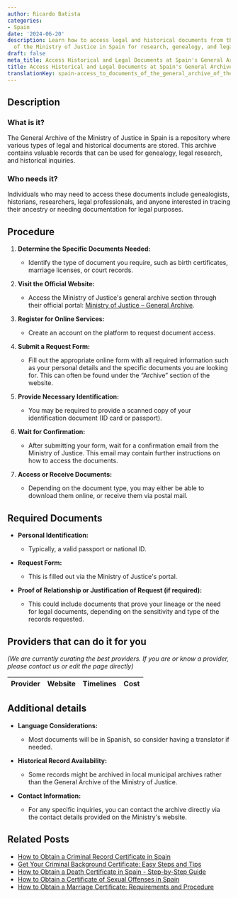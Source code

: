 ```yaml
---
author: Ricardo Batista
categories:
- Spain
date: '2024-06-20'
description: Learn how to access legal and historical documents from the General Archive
  of the Ministry of Justice in Spain for research, genealogy, and legal purposes.
draft: false
meta_title: Access Historical and Legal Documents at Spain's General Archive
title: Access Historical and Legal Documents at Spain's General Archive
translationKey: spain-access_to_documents_of_the_general_archive_of_the_ministry_of_justice
---
```


## Description

### What is it?
The General Archive of the Ministry of Justice in Spain is a repository where various types of legal and historical documents are stored. This archive contains valuable records that can be used for genealogy, legal research, and historical inquiries.

### Who needs it?
Individuals who may need to access these documents include genealogists, historians, researchers, legal professionals, and anyone interested in tracing their ancestry or needing documentation for legal purposes.

## Procedure
1. **Determine the Specific Documents Needed:**
   - Identify the type of document you require, such as birth certificates, marriage licenses, or court records.
  
2. **Visit the Official Website:**
   - Access the Ministry of Justice's general archive section through their official portal: [Ministry of Justice – General Archive](https://www.mjusticia.gob.es/).

3. **Register for Online Services:**
   - Create an account on the platform to request document access.
    
4. **Submit a Request Form:**
   - Fill out the appropriate online form with all required information such as your personal details and the specific documents you are looking for. This can often be found under the “Archive” section of the website.

5. **Provide Necessary Identification:**
   - You may be required to provide a scanned copy of your identification document (ID card or passport).

6. **Wait for Confirmation:**
   - After submitting your form, wait for a confirmation email from the Ministry of Justice. This email may contain further instructions on how to access the documents.

7. **Access or Receive Documents:**
   - Depending on the document type, you may either be able to download them online, or receive them via postal mail.

## Required Documents
- **Personal Identification:**
  - Typically, a valid passport or national ID.
  
- **Request Form:**
  - This is filled out via the Ministry of Justice's portal.

- **Proof of Relationship or Justification of Request (if required):**
  - This could include documents that prove your lineage or the need for legal documents, depending on the sensitivity and type of the records requested.

## Providers that can do it for you
_(We are currently curating the best providers. If you are or know a provider, please contact us or edit the page directly)_

| Provider        |     Website     |     Timelines    |       Cost      |
| :-------------: | :-------------: |  :-------------: | :-------------: |

## Additional details
- **Language Considerations:**
  - Most documents will be in Spanish, so consider having a translator if needed.

- **Historical Record Availability:**
  - Some records might be archived in local municipal archives rather than the General Archive of the Ministry of Justice.

- **Contact Information:**
  - For any specific inquiries, you can contact the archive directly via the contact details provided on the Ministry's website.

## Related Posts

- [How to Obtain a Criminal Record Certificate in Spain](https://tramitit.com/guides/spain/criminal_record_certificate/)
- [Get Your Criminal Background Certificate: Easy Steps and Tips](https://tramitit.com/guides/spain/criminal_background_certificate_request/)
- [How to Obtain a Death Certificate in Spain - Step-by-Step Guide](https://tramitit.com/guides/spain/death_certificate/)
- [How to Obtain a Certificate of Sexual Offenses in Spain](https://tramitit.com/guides/spain/certificate_of_sexual_offenses/)
- [How to Obtain a Marriage Certificate: Requirements and Procedure](https://tramitit.com/guides/spain/marriage_certificate/)
